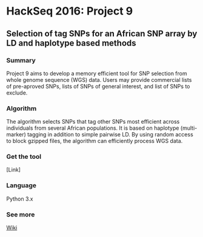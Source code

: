 # HackSeq 2016: Project 9
## Selection of tag SNPs for an African SNP array by LD and haplotype based methods

### Summary
Project 9 aims to develop a memory efficient tool for SNP selection from whole genome sequence (WGS) data. Users may provide commercial lists of pre-aproved SNPs, lists of SNPs of general interest, and list of SNPs to exclude. 

### Algorithm
The algorithm selects SNPs that tag other SNPs most efficient across individuals from several African populations. It is based on haplotype (multi-marker) tagging in addition to simple pairwise LD. By using random access to block gzipped files, the algorithm can efficiently process WGS data. 

### Get the tool
[Link]

### Language
Python 3.x

### See more 
[Wiki](https://github.com/hackseq/2016_project_9/wiki)
